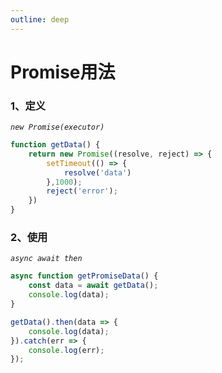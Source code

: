```yaml
---
outline: deep
---
```


# Promise用法

### 1、定义
<code>*new Promise(executor)*</code>

```js
function getData() {
    return new Promise((resolve, reject) => {
        setTimeout(() => {
            resolve('data')
        },1000);
        reject('error');
    })
}
```

### 2、使用
<code>*async await then*</code> 

```js
async function getPromiseData() {
    const data = await getData();
    console.log(data);
}

getData().then(data => {
    console.log(data);
}).catch(err => {
    console.log(err);
});
```
